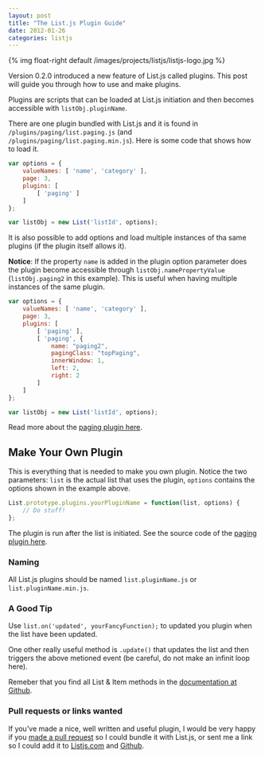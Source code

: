 ```yaml
---
layout: post
title: "The List.js Plugin Guide"
date: 2012-01-26
categories: listjs
---
```


{% img float-right default /images/projects/listjs/listjs-logo.jpg %}

Version 0.2.0 introduced a new feature of List.js called plugins. This post will guide you through how to use and make plugins.

Plugins are scripts that can be loaded at List.js initiation and then becomes accessible with `listObj.pluginName`. 

There are one plugin bundled with List.js and it is found in `/plugins/paging/list.paging.js` (and `/plugins/paging/list.paging.min.js`). Here is some code that shows how to load it.

``` javascript
var options = {
	valueNames: [ 'name', 'category' ],
	page: 3,
	plugins: [
		[ 'paging' ]
	]
};

var listObj = new List('listId', options);
```

It is also possible to add options and load multiple instances of tha same plugins (if the plugin itself allows it). 

**Notice**: If the property `name` is added in the plugin option parameter does the plugin become accessible through `listObj.namePropertyValue` (`listObj.paging2` in this example). This is useful when having multiple instances of the same plugin.

``` javascript
var options = {
	valueNames: [ 'name', 'category' ],
	page: 3,
	plugins: [
		[ 'paging' ],
		[ 'paging', {
			name: "paging2",
			pagingClass: "topPaging",
			innerWindow: 1,
			left: 2,
			right: 2
		]
	]
};

var listObj = new List('listId', options);
```

Read more about the [paging plugin here](#).


## Make Your Own Plugin

This is everything that is needed to make you own plugin. Notice  the two parameters: `list` is the actual list that uses the plugin, `options` contains the options shown in the example above.

``` javascript list.yourPluginName.js
List.prototype.plugins.yourPluginName = function(list, options) {
	// Do stuff!
};
```

The plugin is run after the list is initiated. See the source code of the [paging plugin here](#).

### Naming
All List.js plugins should be named `list.pluginName.js` or `list.pluginName.min.js`.

### A Good Tip
Use `list.on('updated', yourFancyFunction);` to updated you plugin when the list have been updated.

One other really useful method is `.update()` that updates the list and then triggers the above metioned event (be careful, do not make an infinit loop here).

Remeber that you find all List & Item methods in the [documentation at Github](https://github.com/javve/list/blob/master/README.md).

### Pull requests or links wanted
If you've made a nice, well written and useful plugin, I would be very happy if you [made a pull request](http://github.com/javve/list) so I could bundle it with List.js, or sent me a link so I could add it to [Listjs.com](http://listjs.com) and [Github](http://github.com/javve/list).

